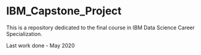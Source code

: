 # IBM_Capstone_Project

This is a repository dedicated to the final course in IBM Data Science Career Specialization. 

Last work done - May 2020
